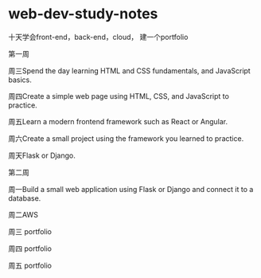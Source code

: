 # web-dev-study-notes

十天学会front-end，back-end，cloud， 建一个portfolio

第一周

周三Spend the day learning HTML and CSS fundamentals, and JavaScript basics.

周四Create a simple web page using HTML, CSS, and JavaScript to practice.

周五Learn a modern frontend framework such as React or Angular.

周六Create a small project using the framework you learned to practice.

周天Flask or Django.


第二周 

周一Build a small web application using Flask or Django and connect it to a database.

周二AWS 

周三 portfolio

周四 portfolio

周五 portfolio


